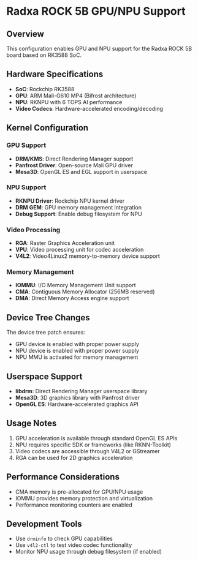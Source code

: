 # Radxa ROCK 5B GPU/NPU Support

## Overview
This configuration enables GPU and NPU support for the Radxa ROCK 5B board based on RK3588 SoC.

## Hardware Specifications
- **SoC**: Rockchip RK3588
- **GPU**: ARM Mali-G610 MP4 (Bifrost architecture)
- **NPU**: RKNPU with 6 TOPS AI performance
- **Video Codecs**: Hardware-accelerated encoding/decoding

## Kernel Configuration

### GPU Support
- **DRM/KMS**: Direct Rendering Manager support
- **Panfrost Driver**: Open-source Mali GPU driver
- **Mesa3D**: OpenGL ES and EGL support in userspace

### NPU Support  
- **RKNPU Driver**: Rockchip NPU kernel driver
- **DRM GEM**: GPU memory management integration
- **Debug Support**: Enable debug filesystem for NPU

### Video Processing
- **RGA**: Raster Graphics Acceleration unit
- **VPU**: Video processing unit for codec acceleration
- **V4L2**: Video4Linux2 memory-to-memory device support

### Memory Management
- **IOMMU**: I/O Memory Management Unit support
- **CMA**: Contiguous Memory Allocator (256MB reserved)
- **DMA**: Direct Memory Access engine support

## Device Tree Changes
The device tree patch ensures:
- GPU device is enabled with proper power supply
- NPU device is enabled with proper power supply  
- NPU MMU is activated for memory management

## Userspace Support
- **libdrm**: Direct Rendering Manager userspace library
- **Mesa3D**: 3D graphics library with Panfrost driver
- **OpenGL ES**: Hardware-accelerated graphics API

## Usage Notes
1. GPU acceleration is available through standard OpenGL ES APIs
2. NPU requires specific SDK or frameworks (like RKNN-Toolkit)
3. Video codecs are accessible through V4L2 or GStreamer
4. RGA can be used for 2D graphics acceleration

## Performance Considerations
- CMA memory is pre-allocated for GPU/NPU usage
- IOMMU provides memory protection and virtualization
- Performance monitoring counters are enabled

## Development Tools
- Use `drminfo` to check GPU capabilities
- Use `v4l2-ctl` to test video codec functionality
- Monitor NPU usage through debug filesystem (if enabled)